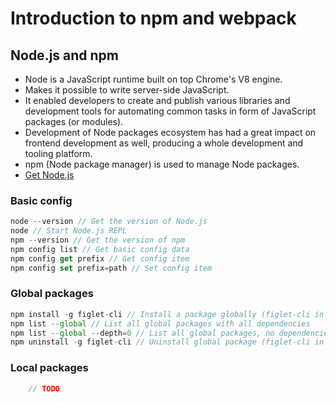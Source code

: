 # Introduction to npm and webpack

## Node.js and npm

* Node is a JavaScript runtime built on top Chrome's V8 engine.
* Makes it possible to write server-side JavaScript.
* It enabled developers to create and publish various libraries and development tools for automating common tasks in form of JavaScript packages (or modules).
* Development of Node packages ecosystem has had a great impact on frontend development as well, producing a whole development and tooling platform.
* npm (Node package manager) is used to manage Node packages.
* [Get Node.js](https://nodejs.org/en/download/)

### Basic config

```js
node --version // Get the version of Node.js
node // Start Node.js REPL
npm --version // Get the version of npm
npm config list // Get basic config data
npm config get prefix // Get config item
npm config set prefix=path // Set config item
```

### Global packages

```js
npm install -g figlet-cli // Install a package globally (figlet-cli in this case)
npm list --global // List all global packages with all dependencies
npm list --global --depth=0 // List all global packages, no dependencies
npm uninstall -g figlet-cli // Uninstall global package (figlet-cli in this case)
```

### Local packages

```js
    // TODO
```